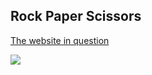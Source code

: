 <h2> Rock Paper Scissors </h2>

<a href="https://esmodea.github.io/RockPaperScissors/"> The website in question </a>

<img src="https://i.imgur.com/nR02Gcz.png"/>
